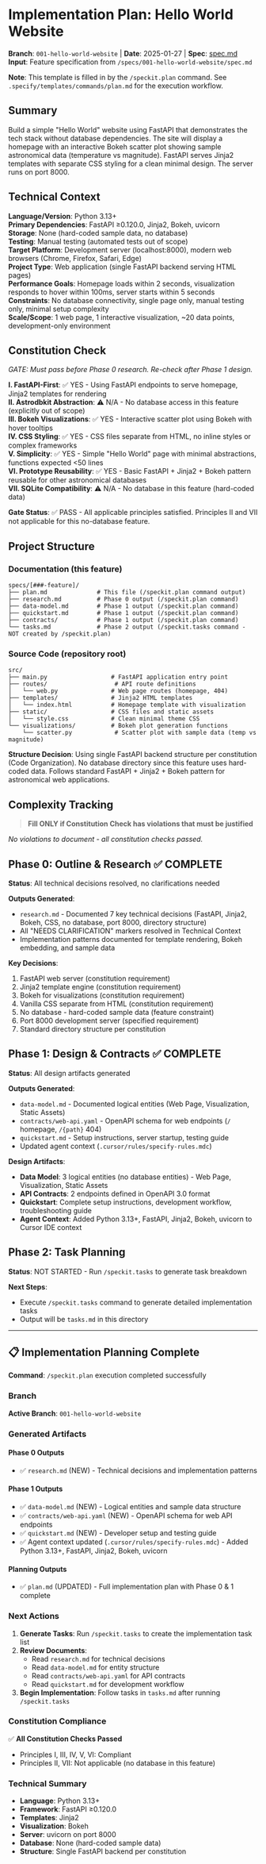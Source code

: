 # Implementation Plan: Hello World Website

**Branch**: `001-hello-world-website` | **Date**: 2025-01-27 | **Spec**: [spec.md](./spec.md)
**Input**: Feature specification from `/specs/001-hello-world-website/spec.md`

**Note**: This template is filled in by the `/speckit.plan` command. See `.specify/templates/commands/plan.md` for the execution workflow.

## Summary

Build a simple "Hello World" website using FastAPI that demonstrates the tech stack without database dependencies. The site will display a homepage with an interactive Bokeh scatter plot showing sample astronomical data (temperature vs magnitude). FastAPI serves Jinja2 templates with separate CSS styling for a clean minimal design. The server runs on port 8000.

## Technical Context

**Language/Version**: Python 3.13+  
**Primary Dependencies**: FastAPI ≥0.120.0, Jinja2, Bokeh, uvicorn  
**Storage**: None (hard-coded sample data, no database)  
**Testing**: Manual testing (automated tests out of scope)  
**Target Platform**: Development server (localhost:8000), modern web browsers (Chrome, Firefox, Safari, Edge)  
**Project Type**: Web application (single FastAPI backend serving HTML pages)  
**Performance Goals**: Homepage loads within 2 seconds, visualization responds to hover within 100ms, server starts within 5 seconds  
**Constraints**: No database connectivity, single page only, manual testing only, minimal setup complexity  
**Scale/Scope**: 1 web page, 1 interactive visualization, ~20 data points, development-only environment

## Constitution Check

*GATE: Must pass before Phase 0 research. Re-check after Phase 1 design.*

**I. FastAPI-First**: ✅ YES - Using FastAPI endpoints to serve homepage, Jinja2 templates for rendering  
**II. Astrodbkit Abstraction**: ⚠️ N/A - No database access in this feature (explicitly out of scope)  
**III. Bokeh Visualizations**: ✅ YES - Interactive scatter plot using Bokeh with hover tooltips  
**IV. CSS Styling**: ✅ YES - CSS files separate from HTML, no inline styles or complex frameworks  
**V. Simplicity**: ✅ YES - Simple "Hello World" page with minimal abstractions, functions expected <50 lines  
**VI. Prototype Reusability**: ✅ YES - Basic FastAPI + Jinja2 + Bokeh pattern reusable for other astronomical databases  
**VII. SQLite Compatibility**: ⚠️ N/A - No database in this feature (hard-coded data)

**Gate Status**: ✅ PASS - All applicable principles satisfied. Principles II and VII not applicable for this no-database feature.

## Project Structure

### Documentation (this feature)

```text
specs/[###-feature]/
├── plan.md              # This file (/speckit.plan command output)
├── research.md          # Phase 0 output (/speckit.plan command)
├── data-model.md        # Phase 1 output (/speckit.plan command)
├── quickstart.md        # Phase 1 output (/speckit.plan command)
├── contracts/           # Phase 1 output (/speckit.plan command)
└── tasks.md             # Phase 2 output (/speckit.tasks command - NOT created by /speckit.plan)
```

### Source Code (repository root)

```text
src/
├── main.py                  # FastAPI application entry point
├── routes/                   # API route definitions
│   └── web.py               # Web page routes (homepage, 404)
├── templates/               # Jinja2 HTML templates
│   └── index.html           # Homepage template with visualization
├── static/                  # CSS files and static assets
│   └── style.css            # Clean minimal theme CSS
└── visualizations/          # Bokeh plot generation functions
    └── scatter.py            # Scatter plot with sample data (temp vs magnitude)
```

**Structure Decision**: Using single FastAPI backend structure per constitution (Code Organization). No database directory since this feature uses hard-coded data. Follows standard FastAPI + Jinja2 + Bokeh pattern for astronomical web applications.

## Complexity Tracking

> **Fill ONLY if Constitution Check has violations that must be justified**

*No violations to document - all constitution checks passed.*

## Phase 0: Outline & Research ✅ COMPLETE

**Status**: All technical decisions resolved, no clarifications needed

**Outputs Generated**:
- `research.md` - Documented 7 key technical decisions (FastAPI, Jinja2, Bokeh, CSS, no database, port 8000, directory structure)
- All "NEEDS CLARIFICATION" markers resolved in Technical Context
- Implementation patterns documented for template rendering, Bokeh embedding, and sample data

**Key Decisions**:
1. FastAPI web server (constitution requirement)
2. Jinja2 template engine (constitution requirement)
3. Bokeh for visualizations (constitution requirement)
4. Vanilla CSS separate from HTML (constitution requirement)
5. No database - hard-coded sample data (feature constraint)
6. Port 8000 development server (specified requirement)
7. Standard directory structure per constitution

## Phase 1: Design & Contracts ✅ COMPLETE

**Status**: All design artifacts generated

**Outputs Generated**:
- `data-model.md` - Documented logical entities (Web Page, Visualization, Static Assets)
- `contracts/web-api.yaml` - OpenAPI schema for web endpoints (`/` homepage, `/{path}` 404)
- `quickstart.md` - Setup instructions, server startup, testing guide
- Updated agent context (`.cursor/rules/specify-rules.mdc`)

**Design Artifacts**:
- **Data Model**: 3 logical entities (no database entities) - Web Page, Visualization, Static Assets
- **API Contracts**: 2 endpoints defined in OpenAPI 3.0 format
- **Quickstart**: Complete setup instructions, development workflow, troubleshooting guide
- **Agent Context**: Added Python 3.13+, FastAPI, Jinja2, Bokeh, uvicorn to Cursor IDE context

## Phase 2: Task Planning

**Status**: NOT STARTED - Run `/speckit.tasks` to generate task breakdown

**Next Steps**: 
- Execute `/speckit.tasks` command to generate detailed implementation tasks
- Output will be `tasks.md` in this directory

---

## 📋 Implementation Planning Complete

**Command**: `/speckit.plan` execution completed successfully

### Branch
**Active Branch**: `001-hello-world-website`

### Generated Artifacts

#### Phase 0 Outputs
- ✅ `research.md` (NEW) - Technical decisions and implementation patterns

#### Phase 1 Outputs
- ✅ `data-model.md` (NEW) - Logical entities and sample data structure
- ✅ `contracts/web-api.yaml` (NEW) - OpenAPI schema for web API endpoints
- ✅ `quickstart.md` (NEW) - Developer setup and testing guide
- ✅ Agent context updated (`.cursor/rules/specify-rules.mdc`) - Added Python 3.13+, FastAPI, Jinja2, Bokeh, uvicorn

#### Planning Outputs
- ✅ `plan.md` (UPDATED) - Full implementation plan with Phase 0 & 1 complete

### Next Actions

1. **Generate Tasks**: Run `/speckit.tasks` to create the implementation task list
2. **Review Documents**: 
   - Read `research.md` for technical decisions
   - Read `data-model.md` for entity structure
   - Read `contracts/web-api.yaml` for API contracts
   - Read `quickstart.md` for development workflow
3. **Begin Implementation**: Follow tasks in `tasks.md` after running `/speckit.tasks`

### Constitution Compliance

✅ **All Constitution Checks Passed**
- Principles I, III, IV, V, VI: Compliant
- Principles II, VII: Not applicable (no database in this feature)

### Technical Summary

- **Language**: Python 3.13+
- **Framework**: FastAPI ≥0.120.0
- **Templates**: Jinja2
- **Visualization**: Bokeh
- **Server**: uvicorn on port 8000
- **Database**: None (hard-coded sample data)
- **Structure**: Single FastAPI backend per constitution
